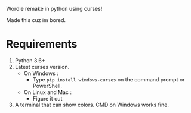 Wordle remake in python using curses!

Made this cuz im bored.

# Requirements
1. Python 3.6+
2. Latest curses version.
   - On Windows : 
     - Type `pip install windows-curses` on the command prompt or PowerShell.
   - On Linux and Mac : 
     - Figure it out
3. A terminal that can show colors. CMD on Windows works fine.
